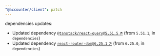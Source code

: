 ```yaml
---
"@accounter/client": patch
---
```

dependencies updates:
  - Updated dependency [`@tanstack/react-query@5.51.5` ↗︎](https://www.npmjs.com/package/@tanstack/react-query/v/5.51.5) (from `5.51.1`, in `dependencies`)
  - Updated dependency [`react-router-dom@6.25.1` ↗︎](https://www.npmjs.com/package/react-router-dom/v/6.25.1) (from `6.25.0`, in `dependencies`)
